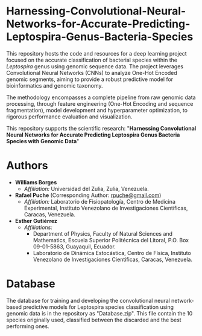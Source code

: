 # Harnessing-Convolutional-Neural-Networks-for-Accurate-Predicting-Leptospira-Genus-Bacteria-Species

This repository hosts the code and resources for a deep learning project focused on the accurate classification of bacterial species within the *Leptospira* genus using genomic sequence data. The project leverages Convolutional Neural Networks (CNNs) to analyze One-Hot Encoded genomic segments, aiming to provide a robust predictive model for bioinformatics and genomic taxonomy.

The methodology encompasses a complete pipeline from raw genomic data processing, through feature engineering (One-Hot Encoding and sequence fragmentation), model development and hyperparameter optimization, to rigorous performance evaluation and visualization.

This repository supports the scientific research: "**Harnessing Convolutional Neural Networks for Accurate Predicting Leptospira Genus Bacteria Species with Genomic Data**"

# **Authors**

* **Williams Borges**
    * *Affiliation:* Universidad del Zulia, Zulia, Venezuela.
* **Rafael Puche** (Corresponding Author: rpuche@gmail.com)
    * *Affiliation:* Laboratorio de Fisiopatología, Centro de Medicina Experimental, Instituto Venezolano de Investigaciones Científicas, Caracas, Venezuela.
* **Esther Gutiérrez**
    * *Affiliations:*
        * Department of Physics, Faculty of Natural Sciences and Mathematics, Escuela Superior Politécnica del Litoral, P.O. Box 09-01-5863, Guayaquil, Ecuador.
        * Laboratorio de Dinámica Estocástica, Centro de Física, Instituto Venezolano de Investigaciones Científicas, Caracas, Venezuela.

# Database
The database for training and developing the convolutional neural network-based predictive models for Leptospira species classification using genomic data is in the repository as "Database.zip". This file contain the 10 species originally used, classified between the discarded and the best performing ones.
